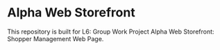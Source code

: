 # Alpha Web Storefront

This repository is built for L6: Group Work Project Alpha Web Storefront: Shopper Management Web Page.

